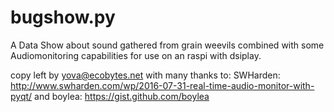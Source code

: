 # bugshow.py

A Data Show about sound gathered from grain weevils combined with some Audiomonitoring capabilities for use on an raspi with dsiplay.

copy left by yova@ecobytes.net with many thanks to: 
SWHarden: http://www.swharden.com/wp/2016-07-31-real-time-audio-monitor-with-pyqt/ 
and 
boylea: https://gist.github.com/boylea

